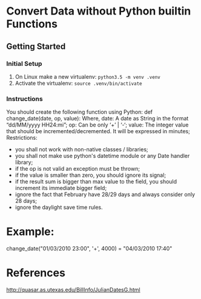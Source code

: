 Convert Data without Python builtin Functions
=============================================

Getting Started
---------------

### Initial Setup ###
1. On Linux make a new virtualenv: ``python3.5 -m venv .venv`` 
2. Activate the virtualenv: ``source .venv/bin/activate``



### Instructions ###
You should create the following function using Python:
def change_date(date, op, value):
Where,
date: A date as String in the format “dd/MM/yyyy HH24:mi”;
op: Can be only ‘+’ | ‘-‘;
value: The integer value that should be incremented/decremented. 
  It will be expressed in minutes;
Restrictions:
- you shall not work with non-native classes / libraries;
- you shall not make use python's datetime module or any Date handler library;
- if the op is not valid an exception must be thrown;
- if the value is smaller than zero, you should ignore its signal;
- if the result sum is bigger than max value to the field, you should 
  increment its immediate bigger field;
- ignore the fact that February have 28/29 days and always consider only 28 days;
- ignore the daylight save time rules.

Example:
========
change_date("01/03/2010 23:00", '+', 4000) = "04/03/2010 17:40"

References
==========
http://quasar.as.utexas.edu/BillInfo/JulianDatesG.html

